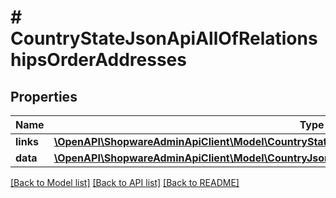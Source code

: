 # # CountryStateJsonApiAllOfRelationshipsOrderAddresses

## Properties

Name | Type | Description | Notes
------------ | ------------- | ------------- | -------------
**links** | [**\OpenAPI\ShopwareAdminApiClient\Model\CountryStateJsonApiAllOfRelationshipsOrderAddressesLinks**](CountryStateJsonApiAllOfRelationshipsOrderAddressesLinks.md) |  | [optional]
**data** | [**\OpenAPI\ShopwareAdminApiClient\Model\CountryJsonApiAllOfRelationshipsOrderAddressesData[]**](CountryJsonApiAllOfRelationshipsOrderAddressesData.md) |  | [optional]

[[Back to Model list]](../../README.md#models) [[Back to API list]](../../README.md#endpoints) [[Back to README]](../../README.md)
